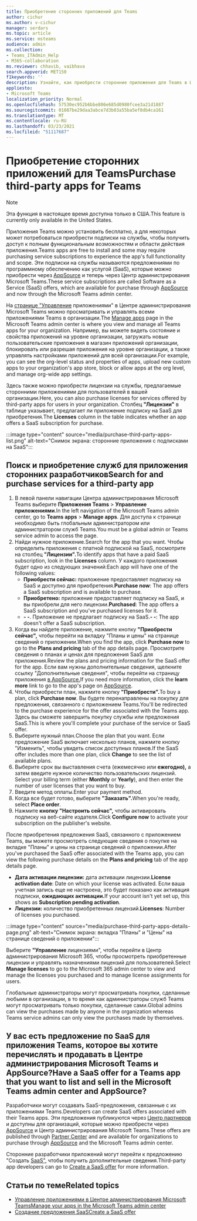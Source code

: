 ```yaml
---
title: Приобретение сторонних приложений для Teams
author: cichur
ms.author: v-cichur
manager: serdars
ms.topic: article
ms.service: msteams
audience: admin
ms.collection:
- Teams_ITAdmin_Help
- M365-collaboration
ms.reviewer: chhavib, vaibhava
search.appverid: MET150
f1keywords: ''
description: Узнайте, как приобрести сторонние приложения для Teams в Центре администрирования Microsoft Teams.
appliesto:
- Microsoft Teams
localization_priority: Normal
ms.openlocfilehash: 57530ec952b6bbe806e685d0980fcee3a21d1887
ms.sourcegitcommit: 01087be29daa3abce7d3b03a55ba5ef8db4ca161
ms.translationtype: MT
ms.contentlocale: ru-RU
ms.lasthandoff: 03/23/2021
ms.locfileid: "51117687"
---
```

<a name="purchase-third-party-apps-for-teams"></a><span data-ttu-id="74395-103">Приобретение сторонних приложений для Teams</span><span class="sxs-lookup"><span data-stu-id="74395-103">Purchase third-party apps for Teams</span></span>
======================================================

> [!NOTE]
> <span data-ttu-id="74395-104">Эта функция в настоящее время доступна только в США.</span><span class="sxs-lookup"><span data-stu-id="74395-104">This feature is currently only available in the United States.</span></span>

<span data-ttu-id="74395-105">Приложения Teams можно установить бесплатно, а для некоторых может потребоваться приобрести подписки на службы, чтобы получить доступ к полным функциональным возможностям и области действия приложения.</span><span class="sxs-lookup"><span data-stu-id="74395-105">Teams apps are free to install and some may require purchasing service subscriptions to experience the app's full functionality and scope.</span></span> <span data-ttu-id="74395-106">Эти подписки на службы называются предложениями по программному обеспечению как услугой (SaaS), которые можно приобрести через [AppSource](https://appsource.microsoft.com/) и теперь через Центр администрирования Microsoft Teams.</span><span class="sxs-lookup"><span data-stu-id="74395-106">These service subscriptions are called Software as a Service (SaaS) offers, which are available for purchase through [AppSource](https://appsource.microsoft.com/) and now through the Microsoft Teams admin center.</span></span>

<span data-ttu-id="74395-107">На [странице "Управление](manage-apps.md) приложениями" в Центре администрирования Microsoft Teams можно просматривать и управлять всеми приложениями Teams в организации.</span><span class="sxs-lookup"><span data-stu-id="74395-107">The [Manage apps](manage-apps.md) page in the Microsoft Teams admin center is where you view and manage all Teams apps for your organization.</span></span> <span data-ttu-id="74395-108">Например, вы можете видеть состояние и свойства приложений на уровне организации, загружать новые пользовательские приложения в магазин приложений организации, блокировать или разрешая приложения на уровне организации, а также управлять настройками приложений для всей организации.</span><span class="sxs-lookup"><span data-stu-id="74395-108">For example, you can see the org-level status and properties of apps, upload new custom apps to your organization's app store, block or allow apps at the org level, and manage org-wide app settings.</span></span>

<span data-ttu-id="74395-109">Здесь также можно приобрести лицензии на службы, предлагаемые сторонними приложениями для пользователей в вашей организации.</span><span class="sxs-lookup"><span data-stu-id="74395-109">Here, you can also purchase licenses for services offered by third-party apps for users in your organization.</span></span> <span data-ttu-id="74395-110">Столбец **"Лицензии"** в таблице указывает, предлагает ли приложение подписку на SaaS для приобретения.</span><span class="sxs-lookup"><span data-stu-id="74395-110">The **Licenses** column in the table indicates whether an app offers a SaaS subscription for purchase.</span></span>

:::image type="content" source="media/purchase-third-party-apps-list.png" alt-text="Снимок экрана: сторонние приложения с подписками на SaaS":::

## <a name="search-for-and-purchase-services-for-a-third-party-app"></a><span data-ttu-id="74395-112">Поиск и приобретение служб для приложения сторонних разработчиков</span><span class="sxs-lookup"><span data-stu-id="74395-112">Search for and purchase services for a third-party app</span></span>

1. <span data-ttu-id="74395-113">В левой панели навигации Центра администрирования Microsoft Teams выберите **Приложения Teams** > **Управление приложениями**.</span><span class="sxs-lookup"><span data-stu-id="74395-113">In the left navigation of the Microsoft Teams admin center, go to **Teams apps** > **Manage apps**.</span></span> <span data-ttu-id="74395-114">Для доступа к странице необходимо быть глобальным администратором или администратором служб Teams.</span><span class="sxs-lookup"><span data-stu-id="74395-114">You must be a global admin or Teams service admin to access the page.</span></span>
2. <span data-ttu-id="74395-115">Найди нужное приложение.</span><span class="sxs-lookup"><span data-stu-id="74395-115">Search for the app that you want.</span></span> <span data-ttu-id="74395-116">Чтобы определить приложения с платной подпиской на SaaS, посмотрите на столбец **"Лицензии".**</span><span class="sxs-lookup"><span data-stu-id="74395-116">To identify apps that have a paid SaaS subscription, look in the **Licenses** column.</span></span> <span data-ttu-id="74395-117">У каждого приложения будет одно из следующих значений:</span><span class="sxs-lookup"><span data-stu-id="74395-117">Each app will have one of the following values:</span></span>
    - <span data-ttu-id="74395-118">**Приобрести сейчас:** приложение предоставляет подписку на SaaS и доступно для приобретения.</span><span class="sxs-lookup"><span data-stu-id="74395-118">**Purchase now**: The app offers a SaaS subscription and is available to purchase.</span></span>  
    - <span data-ttu-id="74395-119">**Приобретено:** приложение предоставляет подписку на SaaS, и вы приобрели для него лицензии.</span><span class="sxs-lookup"><span data-stu-id="74395-119">**Purchased**: The app offers a SaaS subscription and you've purchased licenses for it.</span></span>
    - <span data-ttu-id="74395-120">**- -**. Приложение не предлагает подписку на SaaS.</span><span class="sxs-lookup"><span data-stu-id="74395-120">**- -**: The app doesn't offer a SaaS subscription.</span></span>
3. <span data-ttu-id="74395-121">Когда вы найдете приложение, нажмите кнопку  **"Приобрести сейчас",** чтобы перейти на вкладку "Планы и цены" на странице сведений о приложении.</span><span class="sxs-lookup"><span data-stu-id="74395-121">When you find the app, click **Purchase now** to go to the **Plans and pricing** tab of the app details page.</span></span> <span data-ttu-id="74395-122">Просмотрите сведения о планах и ценах для предложения SaaS для приложения.</span><span class="sxs-lookup"><span data-stu-id="74395-122">Review the plans and pricing information for the SaaS offer for the app.</span></span> <span data-ttu-id="74395-123">Если вам нужны дополнительные  сведения, щелкните ссылку "Дополнительные сведения", чтобы перейти на страницу приложения [в AppSource.](https://appsource.microsoft.com/)</span><span class="sxs-lookup"><span data-stu-id="74395-123">If you need more information, click the **learn more** link to go to the app's page on [AppSource](https://appsource.microsoft.com/).</span></span>  
4. <span data-ttu-id="74395-124">Чтобы приобрести план, нажмите кнопку **"Приобрести".**</span><span class="sxs-lookup"><span data-stu-id="74395-124">To buy a plan, click **Purchase now**.</span></span> <span data-ttu-id="74395-125">Вы будете перенаправлены на покупку для предложения, связанного с приложением Teams.</span><span class="sxs-lookup"><span data-stu-id="74395-125">You'll be redirected to the purchase experience for the offer associated with the Teams app.</span></span> <span data-ttu-id="74395-126">Здесь вы сможете завершить покупку службы или предложения SaaS.</span><span class="sxs-lookup"><span data-stu-id="74395-126">This is where you'll complete your purchase of the service or SaaS offer.</span></span>
5. <span data-ttu-id="74395-127">Выберите нужный план.</span><span class="sxs-lookup"><span data-stu-id="74395-127">Choose the plan that you want.</span></span> <span data-ttu-id="74395-128">Если предложение SaaS включает несколько планов,  нажмите кнопку "Изменить", чтобы увидеть список доступных планов.</span><span class="sxs-lookup"><span data-stu-id="74395-128">If the SaaS offer includes more than one plan, click **Change** to see the list of available plans.</span></span>
6. <span data-ttu-id="74395-129">Выберите срок вы выставления счета (ежемесячно или **ежегодно),** а затем введите нужное количество пользовательских лицензий. </span><span class="sxs-lookup"><span data-stu-id="74395-129">Select your billing term (either **Monthly** or **Yearly**), and then enter the number of user licenses that you want to buy.</span></span>
7. <span data-ttu-id="74395-130">Введите метод оплаты.</span><span class="sxs-lookup"><span data-stu-id="74395-130">Enter your payment method.</span></span>
8. <span data-ttu-id="74395-131">Когда все будет готово, выберите **"Заказать".**</span><span class="sxs-lookup"><span data-stu-id="74395-131">When you're ready, select **Place order**.</span></span>
9. <span data-ttu-id="74395-132">Нажмите **кнопку "Настроить сейчас",** чтобы активировать подписку на веб-сайте издателя.</span><span class="sxs-lookup"><span data-stu-id="74395-132">Click **Configure now** to activate your subscription on the publisher's website.</span></span>

<span data-ttu-id="74395-133">После приобретения предложения SaaS, связанного с приложением Teams, вы можете  просмотреть следующие сведения о покупке на вкладке "Планы" и цены на странице сведений о приложении.</span><span class="sxs-lookup"><span data-stu-id="74395-133">After you've purchased the SaaS offer associated with the Teams app, you can view the following purchase details on the **Plans and pricing** tab of the app details page.</span></span>

- <span data-ttu-id="74395-134">**Дата активации лицензии:** дата активации лицензии.</span><span class="sxs-lookup"><span data-stu-id="74395-134">**License activation date**: Date on which your license was activated.</span></span> <span data-ttu-id="74395-135">Если ваша учетная запись еще не настроена, это будет показано как активация подписки, **ожидающих активации.**</span><span class="sxs-lookup"><span data-stu-id="74395-135">If your account isn't yet set up, this shows as **Subscription pending activation**.</span></span>
- <span data-ttu-id="74395-136">**Лицензии:** количество приобретенных лицензий.</span><span class="sxs-lookup"><span data-stu-id="74395-136">**Licenses**: Number of licenses you purchased.</span></span>

:::image type="content" source="media/purchase-third-party-apps-details-page.png" alt-text="Снимок экрана: вкладка "Планы" и "Цены" на странице сведений о приложении":::

<span data-ttu-id="74395-138">Выберите **"Управление** лицензиями", чтобы перейти в Центр администрирования Microsoft 365, чтобы просмотреть приобретенные лицензии и управлять назначениями лицензий для пользователей.</span><span class="sxs-lookup"><span data-stu-id="74395-138">Select **Manage licenses** to go to the Microsoft 365 admin center to view and manage the licenses you purchased and to manage license assignments for users.</span></span>

<span data-ttu-id="74395-139">Глобальные администраторы могут просматривать покупки, сделанные любыми в организации, в то время как администраторы служб Teams могут просматривать только покупки, сделанные сами.</span><span class="sxs-lookup"><span data-stu-id="74395-139">Global admins can view the purchases made by anyone in the organization whereas Teams service admins can only view the purchases made by themselves.</span></span>  

## <a name="have-a-saas-offer-for-a-teams-app-that-you-want-to-list-and-sell-in-the-microsoft-teams-admin-center-and-appsource"></a><span data-ttu-id="74395-140">У вас есть предложение по SaaS для приложения Teams, которое вы хотите перечислять и продавать в Центре администрирования Microsoft Teams и AppSource?</span><span class="sxs-lookup"><span data-stu-id="74395-140">Have a SaaS offer for a Teams app that you want to list and sell in the Microsoft Teams admin center and AppSource?</span></span>

<span data-ttu-id="74395-141">Разработчики могут создавать SaaS-предложения, связанные с их приложениями Teams.</span><span class="sxs-lookup"><span data-stu-id="74395-141">Developers can create SaaS offers associated with their Teams apps.</span></span> <span data-ttu-id="74395-142">Эти предложения публикуются через [Центр партнеров](https://partner.microsoft.com) и доступны для организаций, которые можно приобрести через [AppSource](https://appsource.microsoft.com/) и Центр администрирования Microsoft Teams.</span><span class="sxs-lookup"><span data-stu-id="74395-142">These offers are published through [Partner Center](https://partner.microsoft.com) and are available for organizations to purchase through [AppSource](https://appsource.microsoft.com/) and the Microsoft Teams admin center.</span></span>
 
<span data-ttu-id="74395-143">Сторонние разработчики приложений могут перейти к предложению "Создать [SaaS",](/azure/marketplace/partner-center-portal/create-new-saas-offer) чтобы получить дополнительные сведения.</span><span class="sxs-lookup"><span data-stu-id="74395-143">Third-party app developers can go to [Create a SaaS offer](/azure/marketplace/partner-center-portal/create-new-saas-offer) for more information.</span></span>

## <a name="related-topics"></a><span data-ttu-id="74395-144">Статьи по теме</span><span class="sxs-lookup"><span data-stu-id="74395-144">Related topics</span></span>

- [<span data-ttu-id="74395-145">Управление приложениями в Центре администрирования Microsoft Teams</span><span class="sxs-lookup"><span data-stu-id="74395-145">Manage your apps in the Microsoft Teams admin center</span></span>](manage-apps.md)
- [<span data-ttu-id="74395-146">Создание предложения SaaS</span><span class="sxs-lookup"><span data-stu-id="74395-146">Create a SaaS offer</span></span>](/azure/marketplace/partner-center-portal/create-new-saas-offer)
